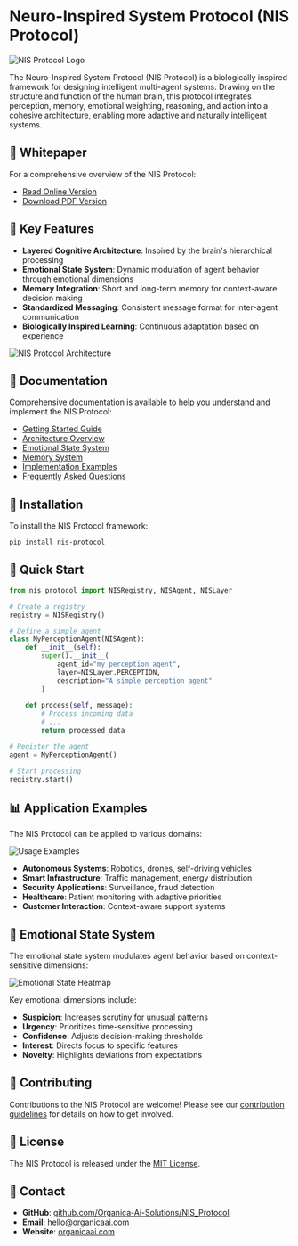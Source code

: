 # Neuro-Inspired System Protocol (NIS Protocol)

![NIS Protocol Logo](assets/images/nis-protocol-logo.png)

The Neuro-Inspired System Protocol (NIS Protocol) is a biologically inspired framework for designing intelligent multi-agent systems. Drawing on the structure and function of the human brain, this protocol integrates perception, memory, emotional weighting, reasoning, and action into a cohesive architecture, enabling more adaptive and naturally intelligent systems.

## 📄 Whitepaper

For a comprehensive overview of the NIS Protocol:

- [Read Online Version](docs/NIS_Protocol_Whitepaper.html)
- [Download PDF Version](docs/finalwhitepaper.pdf)

## 🧠 Key Features

- **Layered Cognitive Architecture**: Inspired by the brain's hierarchical processing
- **Emotional State System**: Dynamic modulation of agent behavior through emotional dimensions
- **Memory Integration**: Short and long-term memory for context-aware decision making
- **Standardized Messaging**: Consistent message format for inter-agent communication
- **Biologically Inspired Learning**: Continuous adaptation based on experience

![NIS Protocol Architecture](assets/images/diagram.png)

## 📖 Documentation

Comprehensive documentation is available to help you understand and implement the NIS Protocol:

- [Getting Started Guide](getting_started/index.html)
- [Architecture Overview](architecture/index.html)
- [Emotional State System](emotional_state/index.html)
- [Memory System](memory_system/index.html)
- [Implementation Examples](examples/index.html)
- [Frequently Asked Questions](docs/faq.html)

## 🔧 Installation

To install the NIS Protocol framework:

```bash
pip install nis-protocol
```

## 🚀 Quick Start

```python
from nis_protocol import NISRegistry, NISAgent, NISLayer

# Create a registry
registry = NISRegistry()

# Define a simple agent
class MyPerceptionAgent(NISAgent):
    def __init__(self):
        super().__init__(
            agent_id="my_perception_agent",
            layer=NISLayer.PERCEPTION,
            description="A simple perception agent"
        )
    
    def process(self, message):
        # Process incoming data
        # ...
        return processed_data

# Register the agent
agent = MyPerceptionAgent()

# Start processing
registry.start()
```

## 📊 Application Examples

The NIS Protocol can be applied to various domains:

![Usage Examples](assets/images/usesExamples.png)

- **Autonomous Systems**: Robotics, drones, self-driving vehicles
- **Smart Infrastructure**: Traffic management, energy distribution
- **Security Applications**: Surveillance, fraud detection
- **Healthcare**: Patient monitoring with adaptive priorities
- **Customer Interaction**: Context-aware support systems

## 🌟 Emotional State System

The emotional state system modulates agent behavior based on context-sensitive dimensions:

![Emotional State Heatmap](assets/images/heatmap.png)

Key emotional dimensions include:
- **Suspicion**: Increases scrutiny for unusual patterns
- **Urgency**: Prioritizes time-sensitive processing
- **Confidence**: Adjusts decision-making thresholds
- **Interest**: Directs focus to specific features
- **Novelty**: Highlights deviations from expectations

## 🤝 Contributing

Contributions to the NIS Protocol are welcome! Please see our [contribution guidelines](CONTRIBUTING.md) for details on how to get involved.

## 📝 License

The NIS Protocol is released under the [MIT License](LICENSE).

## 🔗 Contact

- **GitHub**: [github.com/Organica-Ai-Solutions/NIS_Protocol](https://github.com/Organica-Ai-Solutions/NIS_Protocol)
- **Email**: hello@organicaai.com
- **Website**: [organicaai.com](https://organicaai.com) 